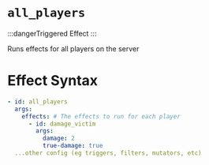 # `all_players`
:::dangerTriggered Effect
:::

Runs effects for all players on the server

# Effect Syntax
```yaml
- id: all_players
  args:
    effects: # The effects to run for each player
      - id: damage_victim
        args:
          damage: 2
          true-damage: true
  ...other config (eg triggers, filters, mutators, etc)
```

